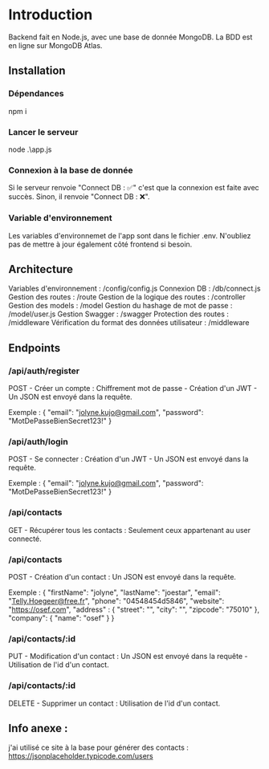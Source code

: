# Introduction
Backend fait en Node.js, avec une base de donnée MongoDB.
La BDD est en ligne sur MongoDB Atlas.

## Installation

### Dépendances
npm i

### Lancer le serveur
node .\app.js

### Connexion à la base de donnée
Si le serveur renvoie "Connect DB : ✅" c'est que la connexion est faite avec succès.
Sinon, il renvoie "Connect DB : ❌".

### Variable d'environnement
Les variables d'environnemet de l'app sont dans le fichier .env.
N'oubliez pas de mettre à jour également côté frontend si besoin.

## Architecture
Variables d'environnement : /config/config.js
Connexion DB : /db/connect.js
Gestion des routes : /route
Gestion de la logique des routes : /controller
Gestion des models : /model
Gestion du hashage de mot de passe : /model/user.js
Gestion Swagger : /swagger 
Protection des routes : /middleware
Vérification du format des données utilisateur : /middleware

## Endpoints

### /api/auth/register
POST - Créer un compte : Chiffrement mot de passe - Création d'un JWT - Un JSON est envoyé dans la requête.

Exemple :
{
    "email": "jolyne.kujo@gmail.com",
    "password": "MotDePasseBienSecret123!"
}

### /api/auth/login
POST - Se connecter : Création d'un JWT - Un JSON est envoyé dans la requête.

Exemple :
{
    "email": "jolyne.kujo@gmail.com",
    "password": "MotDePasseBienSecret123!"
}

### /api/contacts
GET - Récupérer tous les contacts : Seulement ceux appartenant au user connecté.

### /api/contacts
POST - Création d'un contact : Un JSON est envoyé dans la requête.

Exemple :
{
    "firstName": "jolyne",
    "lastName": "joestar",
    "email": "Telly.Hoegeer@free.fr",
    "phone": "04548454d5846",
    "website": "https://osef.com",
    "address" : {
        "street": "",
        "city": "",
        "zipcode": "75010"
    },
    "company": {
        "name": "osef"
    }
}

### /api/contacts/:id
PUT - Modification d'un contact : Un JSON est envoyé dans la requête - Utilisation de l'id d'un contact.

### /api/contacts/:id
DELETE - Supprimer un contact : Utilisation de l'id d'un contact.

## Info anexe :
j'ai utilisé ce site à la base pour générer des contacts :
https://jsonplaceholder.typicode.com/users